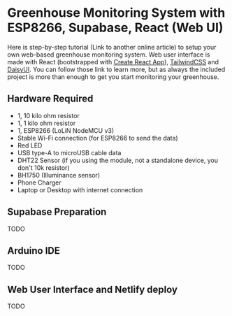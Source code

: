 # Greenhouse Monitoring System with ESP8266, Supabase, React (Web UI)

Here is step-by-step tutorial (Link to another online article) to setup your own web-based greenhouse monitoring system. Web user interface is made with React (bootstrapped with [Create React App](./REACT.md)), [TailwindCSS](https://tailwindcss.com/docs/guides/create-react-app) and [DaisyUI](https://daisyui.com/docs/install/). You can follow those link to learn more, but as always the included project is more than enough to get you start monitoring your greenhouse.

## Hardware Required

- 1, 10 kilo ohm resistor
- 1, 1 kilo ohm resistor
- 1, ESP8266 (LoLiN NodeMCU v3)
- Stable Wi-Fi connection (for ESP8266 to send the data)
- Red LED
- USB type-A to microUSB cable data
- DHT22 Sensor (if you using the module, not a standalone device, you don't 10k resistor)
- BH1750 (Illuminance sensor)
- Phone Charger
- Laptop or Desktop with internet connection

## Supabase Preparation

TODO

## Arduino IDE

TODO

## Web User Interface and Netlify deploy

TODO